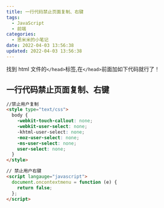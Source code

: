 ```yaml
---
title: 一行代码禁止页面复制、右键
tags:
  - JavaScript
  - 前端
categories:
  - 思米米的小笔记
date: 2022-04-03 13:56:38
updated: 2022-04-03 13:56:38
---
```


找到 html 文件的`</head>`标签,在`</head>`前面加如下代码就行了！

<!-- more -->

## 一行代码禁止页面复制、右键

```html
//禁止用户复制
<style type="text/css">
  body {
    -webkit-touch-callout: none;
    -webkit-user-select: none;
    -khtml-user-select: none;
    -moz-user-select: none;
    -ms-user-select: none;
    user-select: none;
  }
</style>

// 禁止用户右键
<script langauge="javascript">
  document.oncontextmenu = function (e) {
    return false;
  };
</script>
```
